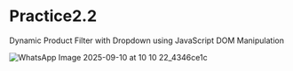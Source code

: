 # Practice2.2
Dynamic Product Filter with Dropdown using JavaScript DOM Manipulation

![WhatsApp Image 2025-09-10 at 10 10 22_4346ce1c](https://github.com/user-attachments/assets/cfeda2cf-7804-49b2-b158-3dcbc576ee39)

